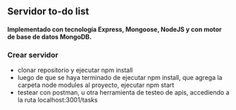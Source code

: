## Servidor to-do list 
#### Implementado con tecnología Express, Mongoose, NodeJS y con motor de base de datos MongoDB.

### Crear servidor
- clonar repositorio y ejecutar npm install
- luego de que se haya terminado de ejecutar npm install, que agrega la carpeta node modules al proyecto, ejecutar npm start
- testear con postman, u otra herramienta de testeo de apis, accediendo a la ruta localhost:3001/tasks
